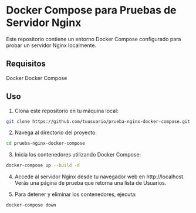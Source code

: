 # Docker Compose para Pruebas de Servidor Nginx

Este repositorio contiene un entorno Docker Compose configurado para probar un servidor Nginx localmente.

## Requisitos
Docker
Docker Compose

## Uso

1. Clona este repositorio en tu máquina local:

```bash
git clone https://github.com/tuusuario/prueba-nginx-docker-compose.git
```

2. Navega al directorio del proyecto:

```bash
cd prueba-nginx-docker-compose
```

3. Inicia los contenedores utilizando Docker Compose:

```bash
docker-compose up --build -d
```

4. Accede al servidor Nginx desde tu navegador web en http://localhost. Verás una página de prueba que retorna una lista de Usuarios.

5. Para detener y eliminar los contenedores, ejecuta:
```bash
docker-compose down
```